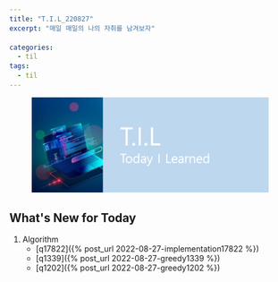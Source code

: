```yaml
---
title: "T.I.L_220827"
excerpt: "매일 매일의 나의 자취를 남겨보자"

categories:
  - til
tags:
  - til
---
```

<figure>
    <img src="/assets/images/til_image.png">
</figure>

## What's New for Today   
1. Algorithm
    - [q17822]({% post_url 2022-08-27-implementation17822 %})
    - [q1339]({% post_url 2022-08-27-greedy1339 %})
    - [q1202]({% post_url 2022-08-27-greedy1202 %})




  




